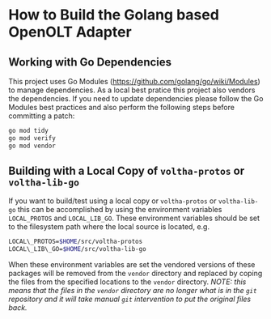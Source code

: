 # How to Build the Golang based OpenOLT Adapter

## Working with Go Dependencies
This project uses Go Modules (https://github.com/golang/go/wiki/Modules) to manage
dependencies. As a local best pratice this project also vendors the dependencies.
If you need to update dependencies please follow the Go Modules best practices
and also perform the following steps before committing a patch:
```bash
go mod tidy
go mod verify
go mod vendor
```

## Building with a Local Copy of `voltha-protos` or `voltha-lib-go`
If you want to build/test using a local copy or `voltha-protos` or `voltha-lib-go`
this can be accomplished by using the environment variables `LOCAL_PROTOS` and
`LOCAL_LIB_GO`. These environment variables should be set to the filesystem
path where the local source is located, e.g.

```bash
LOCAL\_PROTOS=$HOME/src/voltha-protos
LOCAL\_LIB\_GO=$HOME/src/voltha-lib-go
```

When these environment variables are set the vendored versions of these packages
will be removed from the `vendor` directory and replaced by coping the files from
the specified locations to the `vendor` directory. *NOTE:* _this means that
the files in the `vendor` directory are no longer what is in the `git` repository
and it will take manual `git` intervention to put the original files back._
